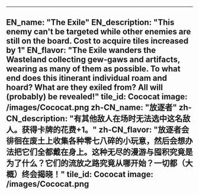 ---

EN_name: "The Exile"
EN_description: "This enemy can't be targeted while other enemies are still on the board.  Cost to acquire tiles increased by 1"
EN_flavor: "The Exile wanders the Wasteland collecting gew-gaws and artifacts, wearing as many of them as possible. To what end does this itinerant individual roam and hoard? What are they exiled from? All will (probably) be revealed!"
tile_id: Cococat
image: /images/Cococat.png
zh-CN_name: "放逐者"
zh-CN_description: "有其他敌人在场时无法选中这名敌人。获得卡牌的花费+1。"
zh-CN_flavor: "放逐者会徘徊在废土上收集各种零七八碎的小玩意，然后会想办法把它们全都戴在身上。这种无尽的漫游与囤积究竟是为了什么？它们的流放之路究竟从哪开始？一切都（大概）终会揭晓！"
tile_id: Cococat
image: /images/Cococat.png
---